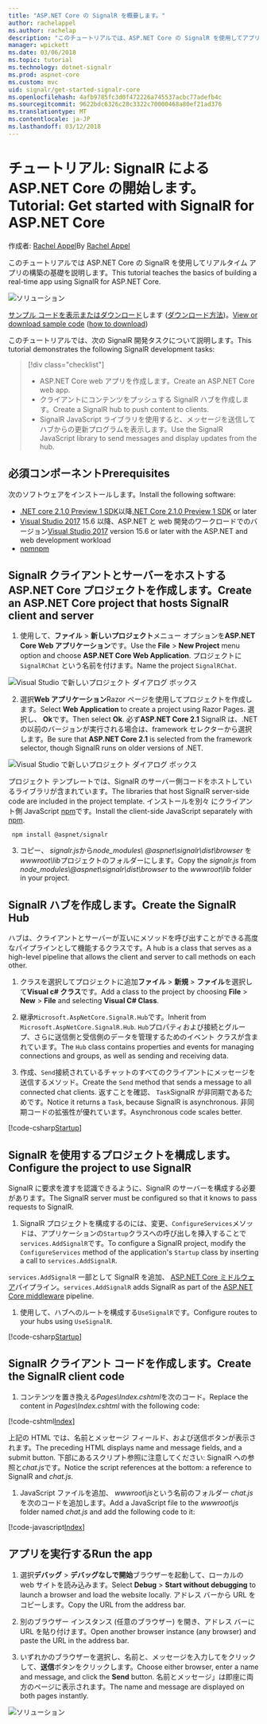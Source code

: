 ```yaml
---
title: "ASP.NET Core の SignalR を概要します。"
author: rachelappel
ms.author: rachelap
description: "このチュートリアルでは、ASP.NET Core の SignalR を使用してアプリを作成します。"
manager: wpickett
ms.date: 03/06/2018
ms.topic: tutorial
ms.technology: dotnet-signalr
ms.prod: aspnet-core
ms.custom: mvc
uid: signalr/get-started-signalr-core
ms.openlocfilehash: 4afb9785fc3d0f472226a745537acbc77adefb4c
ms.sourcegitcommit: 9622bdc6326c28c3322c70000468a80ef21ad376
ms.translationtype: MT
ms.contentlocale: ja-JP
ms.lasthandoff: 03/12/2018
---
```

# <a name="tutorial-get-started-with-signalr-for-aspnet-core"></a><span data-ttu-id="a60ef-103">チュートリアル: SignalR による ASP.NET Core の開始します。</span><span class="sxs-lookup"><span data-stu-id="a60ef-103">Tutorial: Get started with SignalR for ASP.NET Core</span></span>

<span data-ttu-id="a60ef-104">作成者: [Rachel Appel](https://twitter.com/rachelappel)</span><span class="sxs-lookup"><span data-stu-id="a60ef-104">By [Rachel Appel](https://twitter.com/rachelappel)</span></span>

<span data-ttu-id="a60ef-105">このチュートリアルでは ASP.NET Core の SignalR を使用してリアルタイム アプリの構築の基礎を説明します。</span><span class="sxs-lookup"><span data-stu-id="a60ef-105">This tutorial teaches the basics of building a real-time app using SignalR for ASP.NET Core.</span></span>

   ![ソリューション](get-started-signalr-core/_static/signalr-get-started-finished.png)

<span data-ttu-id="a60ef-107">[サンプル コードを表示またはダウンロード](https://github.com/aspnet/Docs/tree/master/aspnetcore/signalr/get-started-signalr-core/sample/)します ([ダウンロード方法](xref:tutorials/index#how-to-download-a-sample))。</span><span class="sxs-lookup"><span data-stu-id="a60ef-107">[View or download sample code](https://github.com/aspnet/Docs/tree/master/aspnetcore/signalr/get-started-signalr-core/sample/) ([how to download](xref:tutorials/index#how-to-download-a-sample))</span></span>

<span data-ttu-id="a60ef-108">このチュートリアルでは、次の SignalR 開発タスクについて説明します。</span><span class="sxs-lookup"><span data-stu-id="a60ef-108">This tutorial demonstrates the following SignalR development tasks:</span></span>

> [!div class="checklist"]
> * <span data-ttu-id="a60ef-109">ASP.NET Core web アプリを作成します。</span><span class="sxs-lookup"><span data-stu-id="a60ef-109">Create an ASP.NET Core web app.</span></span>
> * <span data-ttu-id="a60ef-110">クライアントにコンテンツをプッシュする SignalR ハブを作成します。</span><span class="sxs-lookup"><span data-stu-id="a60ef-110">Create a SignalR hub to push content to clients.</span></span>
> * <span data-ttu-id="a60ef-111">SignalR JavaScript ライブラリを使用すると、メッセージを送信してハブからの更新プログラムを表示します。</span><span class="sxs-lookup"><span data-stu-id="a60ef-111">Use the SignalR JavaScript library to send messages and display updates from the hub.</span></span>

## <a name="prerequisites"></a><span data-ttu-id="a60ef-112">必須コンポーネント</span><span class="sxs-lookup"><span data-stu-id="a60ef-112">Prerequisites</span></span>

<span data-ttu-id="a60ef-113">次のソフトウェアをインストールします。</span><span class="sxs-lookup"><span data-stu-id="a60ef-113">Install the following software:</span></span>

* <span data-ttu-id="a60ef-114">[.NET core 2.1.0 Preview 1 SDK](https://www.microsoft.com/net/download/dotnet-core/sdk-2.1.300-preview1)以降</span><span class="sxs-lookup"><span data-stu-id="a60ef-114">[.NET Core 2.1.0 Preview 1 SDK](https://www.microsoft.com/net/download/dotnet-core/sdk-2.1.300-preview1) or later</span></span>
* <span data-ttu-id="a60ef-115">[Visual Studio 2017](https://www.visualstudio.com/downloads/) 15.6 以降、ASP.NET と web 開発のワークロードでのバージョン</span><span class="sxs-lookup"><span data-stu-id="a60ef-115">[Visual Studio 2017](https://www.visualstudio.com/downloads/) version 15.6 or later with the ASP.NET and web development workload</span></span>
* [<span data-ttu-id="a60ef-116">npm</span><span class="sxs-lookup"><span data-stu-id="a60ef-116">npm</span></span>](https://www.npmjs.com/get-npm)

## <a name="create-an-aspnet-core-project-that-hosts-signalr-client-and-server"></a><span data-ttu-id="a60ef-117">SignalR クライアントとサーバーをホストする ASP.NET Core プロジェクトを作成します。</span><span class="sxs-lookup"><span data-stu-id="a60ef-117">Create an ASP.NET Core project that hosts SignalR client and server</span></span>

1. <span data-ttu-id="a60ef-118">使用して、**ファイル** > **新しいプロジェクト**メニュー オプションを**ASP.NET Core Web アプリケーション**です。</span><span class="sxs-lookup"><span data-stu-id="a60ef-118">Use the **File** > **New Project** menu option and choose **ASP.NET Core Web Application**.</span></span> <span data-ttu-id="a60ef-119">プロジェクトに `SignalRChat` という名前を付けます。</span><span class="sxs-lookup"><span data-stu-id="a60ef-119">Name the project `SignalRChat`.</span></span>

  ![Visual Studio で新しいプロジェクト ダイアログ ボックス](get-started-signalr-core/_static/signalr-new-project-dialog.png)

2. <span data-ttu-id="a60ef-121">選択**Web アプリケーション**Razor ページを使用してプロジェクトを作成します。</span><span class="sxs-lookup"><span data-stu-id="a60ef-121">Select **Web Application** to create a project using Razor Pages.</span></span> <span data-ttu-id="a60ef-122">選択し、 **Ok**です。</span><span class="sxs-lookup"><span data-stu-id="a60ef-122">Then select **Ok**.</span></span> <span data-ttu-id="a60ef-123">必ず**ASP.NET Core 2.1** SignalR は、.NET の以前のバージョンが実行される場合は、framework セレクターから選択します。</span><span class="sxs-lookup"><span data-stu-id="a60ef-123">Be sure that **ASP.NET Core 2.1** is selected from the framework selector, though SignalR runs on older versions of .NET.</span></span>

  ![Visual Studio で新しいプロジェクト ダイアログ ボックス](get-started-signalr-core/_static/signalr-new-project-choose-type.png)

  <span data-ttu-id="a60ef-125">プロジェクト テンプレートでは、SignalR のサーバー側コードをホストしているライブラリが含まれています。</span><span class="sxs-lookup"><span data-stu-id="a60ef-125">The libraries that host SignalR server-side code are included in the project template.</span></span> <span data-ttu-id="a60ef-126">インストールを別々 にクライアント側 JavaScript [npm](https://www.npmjs.com/)です。</span><span class="sxs-lookup"><span data-stu-id="a60ef-126">Install the client-side JavaScript separately with [npm](https://www.npmjs.com/).</span></span>

  ```console
   npm install @aspnet/signalr
  ```

3. <span data-ttu-id="a60ef-127">コピー、 *signalr.js*から*node_modules\\ @aspnet\signalr\dist\browser* を*wwwroot\lib*プロジェクトのフォルダーにします。</span><span class="sxs-lookup"><span data-stu-id="a60ef-127">Copy the *signalr.js* from *node_modules\\@aspnet\signalr\dist\browser* to the *wwwroot\lib* folder in your project.</span></span>

## <a name="create-the-signalr-hub"></a><span data-ttu-id="a60ef-128">SignalR ハブを作成します。</span><span class="sxs-lookup"><span data-stu-id="a60ef-128">Create the SignalR Hub</span></span>

<span data-ttu-id="a60ef-129">ハブは、クライアントとサーバーが互いにメソッドを呼び出すことができる高度なパイプラインとして機能するクラスです。</span><span class="sxs-lookup"><span data-stu-id="a60ef-129">A hub is a class that serves as a high-level pipeline that allows the client and server to call methods on each other.</span></span>

1. <span data-ttu-id="a60ef-130">クラスを選択してプロジェクトに追加**ファイル** > **新規** > **ファイル**を選択して**Visual c# クラス**です。</span><span class="sxs-lookup"><span data-stu-id="a60ef-130">Add a class to the project by choosing **File** > **New** > **File** and selecting **Visual C# Class**.</span></span> 

1. <span data-ttu-id="a60ef-131">継承`Microsoft.AspNetCore.SignalR.Hub`です。</span><span class="sxs-lookup"><span data-stu-id="a60ef-131">Inherit from `Microsoft.AspNetCore.SignalR.Hub`.</span></span> <span data-ttu-id="a60ef-132">`Hub`プロパティおよび接続とグループ、さらに送信側と受信側のデータを管理するためのイベント クラスが含まれています。</span><span class="sxs-lookup"><span data-stu-id="a60ef-132">The `Hub` class contains properties and events for managing connections and groups, as well as sending and receiving data.</span></span>

1. <span data-ttu-id="a60ef-133">作成、`Send`接続されているチャットのすべてのクライアントにメッセージを送信するメソッド。</span><span class="sxs-lookup"><span data-stu-id="a60ef-133">Create the `Send` method that sends a message to all connected chat clients.</span></span> <span data-ttu-id="a60ef-134">返すことを確認、 `Task`SignalR が非同期であるためです。</span><span class="sxs-lookup"><span data-stu-id="a60ef-134">Notice it returns a `Task`, because SignalR is asynchronous.</span></span> <span data-ttu-id="a60ef-135">非同期コードの拡張性が優れています。</span><span class="sxs-lookup"><span data-stu-id="a60ef-135">Asynchronous code scales better.</span></span>

  [!code-csharp[Startup](get-started-signalr-core/sample/Hubs/ChatHub.cs?range=7-14)]

## <a name="configure-the-project-to-use-signalr"></a><span data-ttu-id="a60ef-136">SignalR を使用するプロジェクトを構成します。</span><span class="sxs-lookup"><span data-stu-id="a60ef-136">Configure the project to use SignalR</span></span>

<span data-ttu-id="a60ef-137">SignalR に要求を渡すを認識できるように、SignalR のサーバーを構成する必要があります。</span><span class="sxs-lookup"><span data-stu-id="a60ef-137">The SignalR server must be configured so that it knows to pass requests to SignalR.</span></span>

1. <span data-ttu-id="a60ef-138">SignalR プロジェクトを構成するのには、変更、`ConfigureServices`メソッドは、アプリケーションの`Startup`クラスへの呼び出しを挿入することで`services.AddSignalR`です。</span><span class="sxs-lookup"><span data-stu-id="a60ef-138">To configure a SignalR project, modify the `ConfigureServices` method of the application's `Startup` class by inserting a call to `services.AddSignalR`.</span></span>

  <span data-ttu-id="a60ef-139">`services.AddSignalR` 一部として SignalR を追加、 [ASP.NET Core ミドルウェア](xref:fundamentals/middleware/index)パイプライン。</span><span class="sxs-lookup"><span data-stu-id="a60ef-139">`services.AddSignalR` adds SignalR as part of the [ASP.NET Core middleware](xref:fundamentals/middleware/index) pipeline.</span></span>

1. <span data-ttu-id="a60ef-140">使用して、ハブへのルートを構成する`UseSignalR`です。</span><span class="sxs-lookup"><span data-stu-id="a60ef-140">Configure routes to your hubs using `UseSignalR`.</span></span>

  [!code-csharp[Startup](get-started-signalr-core/sample/Startup.cs?highlight=22,40-43)]

## <a name="create-the-signalr-client-code"></a><span data-ttu-id="a60ef-141">SignalR クライアント コードを作成します。</span><span class="sxs-lookup"><span data-stu-id="a60ef-141">Create the SignalR client code</span></span>

1. <span data-ttu-id="a60ef-142">コンテンツを置き換える*Pages\Index.cshtml*を次のコード。</span><span class="sxs-lookup"><span data-stu-id="a60ef-142">Replace the content in *Pages\Index.cshtml* with the following code:</span></span>

  [!code-cshtml[Index](get-started-signalr-core/sample/Pages/Index.cshtml)]

  <span data-ttu-id="a60ef-143">上記の HTML では、名前とメッセージ フィールド、および送信ボタンが表示されます。</span><span class="sxs-lookup"><span data-stu-id="a60ef-143">The preceding HTML displays name and message fields, and a submit button.</span></span> <span data-ttu-id="a60ef-144">下部にあるスクリプト参照に注意してください: SignalR への参照と*chat.js*です。</span><span class="sxs-lookup"><span data-stu-id="a60ef-144">Notice the script references at the bottom: a reference to SignalR and *chat.js*.</span></span>

1. <span data-ttu-id="a60ef-145">JavaScript ファイルを追加、 *wwwroot\js*という名前のフォルダー *chat.js*を次のコードを追加します。</span><span class="sxs-lookup"><span data-stu-id="a60ef-145">Add a JavaScript file to the *wwwroot\js* folder named *chat.js* and add the following code to it:</span></span>

  [!code-javascript[Index](get-started-signalr-core/sample/wwwroot/js/chat.js)]

## <a name="run-the-app"></a><span data-ttu-id="a60ef-146">アプリを実行する</span><span class="sxs-lookup"><span data-stu-id="a60ef-146">Run the app</span></span>

1. <span data-ttu-id="a60ef-147">選択**デバッグ** > **デバッグなしで開始**ブラウザーを起動して、ローカルの web サイトを読み込みます。</span><span class="sxs-lookup"><span data-stu-id="a60ef-147">Select **Debug** > **Start without debugging** to launch a browser and load the website locally.</span></span> <span data-ttu-id="a60ef-148">アドレス バーから URL をコピーします。</span><span class="sxs-lookup"><span data-stu-id="a60ef-148">Copy the URL from the address bar.</span></span>

1. <span data-ttu-id="a60ef-149">別のブラウザー インスタンス (任意のブラウザー) を開き、アドレス バーに URL を貼り付けます。</span><span class="sxs-lookup"><span data-stu-id="a60ef-149">Open another browser instance (any browser) and paste the URL in the address bar.</span></span>

1. <span data-ttu-id="a60ef-150">いずれかのブラウザーを選択し、名前と、メッセージを入力してをクリックして、**送信**ボタンをクリックします。</span><span class="sxs-lookup"><span data-stu-id="a60ef-150">Choose either browser, enter a name and message, and click the **Send** button.</span></span> <span data-ttu-id="a60ef-151">名前とメッセージ」は即座に両方のページに表示されます。</span><span class="sxs-lookup"><span data-stu-id="a60ef-151">The name and message are displayed on both pages instantly.</span></span>

  ![ソリューション](get-started-signalr-core/_static/signalr-get-started-finished.png)
